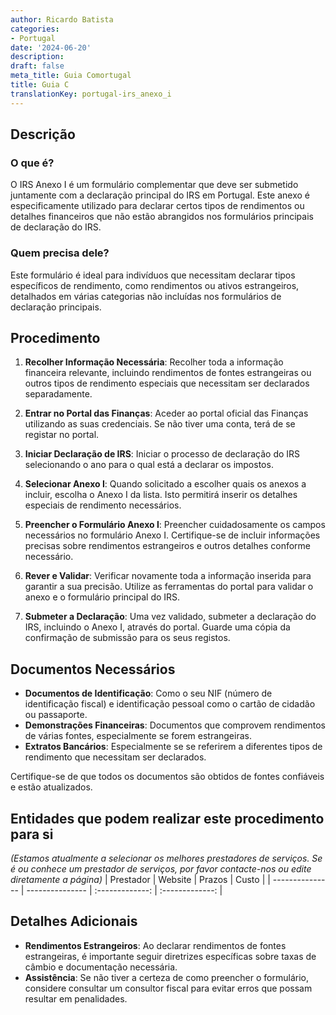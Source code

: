 ```yaml
---
author: Ricardo Batista
categories:
- Portugal
date: '2024-06-20'
description:
draft: false
meta_title: Guia Comortugal
title: Guia C
translationKey: portugal-irs_anexo_i
---
```



## Descrição
### O que é?
O IRS Anexo I é um formulário complementar que deve ser submetido juntamente com a declaração principal do IRS em Portugal. Este anexo é especificamente utilizado para declarar certos tipos de rendimentos ou detalhes financeiros que não estão abrangidos nos formulários principais de declaração do IRS.

### Quem precisa dele?
Este formulário é ideal para indivíduos que necessitam declarar tipos específicos de rendimento, como rendimentos ou ativos estrangeiros, detalhados em várias categorias não incluídas nos formulários de declaração principais.

## Procedimento
1. **Recolher Informação Necessária**: Recolher toda a informação financeira relevante, incluindo rendimentos de fontes estrangeiras ou outros tipos de rendimento especiais que necessitam ser declarados separadamente.
   
2. **Entrar no Portal das Finanças**: Aceder ao portal oficial das Finanças utilizando as suas credenciais. Se não tiver uma conta, terá de se registar no portal.
   
3. **Iniciar Declaração de IRS**: Iniciar o processo de declaração do IRS selecionando o ano para o qual está a declarar os impostos.
   
4. **Selecionar Anexo I**: Quando solicitado a escolher quais os anexos a incluir, escolha o Anexo I da lista. Isto permitirá inserir os detalhes especiais de rendimento necessários.
   
5. **Preencher o Formulário Anexo I**: Preencher cuidadosamente os campos necessários no formulário Anexo I. Certifique-se de incluir informações precisas sobre rendimentos estrangeiros e outros detalhes conforme necessário.
   
6. **Rever e Validar**: Verificar novamente toda a informação inserida para garantir a sua precisão. Utilize as ferramentas do portal para validar o anexo e o formulário principal do IRS.
   
7. **Submeter a Declaração**: Uma vez validado, submeter a declaração do IRS, incluindo o Anexo I, através do portal. Guarde uma cópia da confirmação de submissão para os seus registos.

## Documentos Necessários
- **Documentos de Identificação**: Como o seu NIF (número de identificação fiscal) e identificação pessoal como o cartão de cidadão ou passaporte.
- **Demonstrações Financeiras**: Documentos que comprovem rendimentos de várias fontes, especialmente se forem estrangeiras.
- **Extratos Bancários**: Especialmente se se referirem a diferentes tipos de rendimento que necessitam ser declarados.

Certifique-se de que todos os documentos são obtidos de fontes confiáveis e estão atualizados.

## Entidades que podem realizar este procedimento para si
_(Estamos atualmente a selecionar os melhores prestadores de serviços. Se é ou conhece um prestador de serviços, por favor contacte-nos ou edite diretamente a página)_
| Prestador        |     Website     |     Prazos    |       Custo      |
| --------------- | --------------- |  :-------------: | :-------------: |

## Detalhes Adicionais
- **Rendimentos Estrangeiros**: Ao declarar rendimentos de fontes estrangeiras, é importante seguir diretrizes específicas sobre taxas de câmbio e documentação necessária.
- **Assistência**: Se não tiver a certeza de como preencher o formulário, considere consultar um consultor fiscal para evitar erros que possam resultar em penalidades.